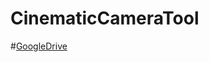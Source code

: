 # CinematicCameraTool

#[GoogleDrive](https://docs.google.com/document/d/1nJLE3VRUgudZBja_WMG2jvcOSlaB2Y9_pbUNoyMFbk4/edit?usp=sharing)
